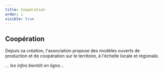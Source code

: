 ```yaml
---
title: Coopération
order: 1
visible: true
---
```

## Coopération
Depuis sa création, l'association propose des modèles ouverts de production et de coopération sur le territoire, à l'échelle locale et régionale.

*... les infos bientôt en ligne...*